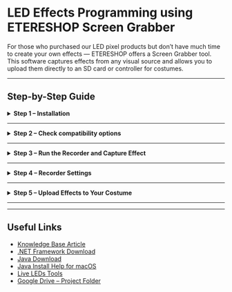 # LED Effects Programming using ETERESHOP Screen Grabber

For those who purchased our LED pixel products but don’t have much time to create your own effects — ETERESHOP offers a Screen Grabber tool. This software captures effects from any visual source and allows you to upload them directly to an SD card or controller for costumes.

---

## Step-by-Step Guide

<details>
<summary><strong>Step 1 – Installation</strong></summary>

### Links to download:

-  **Screen Grabber Software**  
  [Download from Google Drive](https://drive.google.com/open?id=10aBT7ypVH4dEwUHiFpJd8ZtK32170TGM)

-  **Test Project Folder**  
  [Access the test project folder](https://drive.google.com/drive/folders/1xDridVAwYPfzEgZEtESkR5W5KCjqOfQZ?usp=sharing)

-  **.NET Framework 4.5.2+** (Required for Windows)  
  [Download .NET Framework](https://dotnet.microsoft.com/en-us/download/dotnet-framework)

-  **Jinx! Software** (optional, for scrolling text or logos)  
  [Download from Live-LEDs](https://live-leds.de/downloads/)


### Windows

- Install or update **.NET Framework** (minimum version: 4.5.2). It is included with the recorder installer.
- Run the `.exe` file provided by our team to install the program.
- Close all unnecessary programs before recording — performance depends on your processor.
- Avoid full-screen recording. Use smaller windows for better performance.

### Mac OS

- Install or update **Java** to the latest version.
- Run the recorder using the `.jar` file.
- Allow system permissions if prompted (macOS blocks system control by default).
- Add the software to antivirus whitelist if necessary.

 ![demonstration](images/demonstration1.jpg)

**Java (Latest Version Required)**  
  [Download Java](https://java.com/en/download/)

**macOS Installation Help**  
  [Java Install Instructions for Mac](https://java.com/en/download/help/mac_install.xml)

⚠️ If you receive a **mouse hook fail** message, go to **System Preferences → Security & Privacy** → enable checkbox for "Jar Launcher".

</details>

---

<details>
<summary><strong>Step 2 – Check compatibility options </strong></summary>

After installation, set compatibility options depending on your Windows version:

- **Windows 7 / 8 / 8.1**:  
  - Right-click on the program file  
  - Go to `Compatibility` tab  
  - Enable `Disable display scaling on high DPI settings`  
  - Click OK  

- **Windows 10**:  
  - Right-click on the program file → `Compatibility` tab  
  - Click `Change settings for all users`  
  - In the new window, click `Change high DPI settings`  
  - Enable `Override high DPI scaling behavior`  
  - Set `Scaling performed by: Application`  
  - Confirm all windows by clicking OK

</details>

---

<details>
<summary><strong>Step 3 – Run the Recorder and Capture Effect</strong></summary>

### Initial Setup

- Open the program.
- Grant permissions on macOS if requested.
- Set the **project path** using the button.
- Ensure `List of errors` displays correct values.

 

### Patch Positioning

![demonstration](images/demonstration2.jpg)

Check the quick start to see how the program will work. To do it you’ll need a project folder (you must have received it from us together with a costume).
Set the project path by clicking on a button with the same name and choose the project folder on your computer. Check the ‘List of errors’. The data must look like that:

![demonstration](images/demonstration3.png)

Press ‘Patch positioning’ button, set patch position by dragging the window and choose the size of an area you want to record effects from.

![demonstration](images/demonstration3.jpg)

Patch window is transparent and you can see through it. Close patch window by pressing close button. Program will save the effect to the corresponding folder.

![demonstration](images/demonstration4.jpg)

**NOTE! You can’t change patch position or size when effect recording has started.**

![demonstration](images/demonstration5.jpg)

Now ‘Start recording’ button must be active. Press ‘Start’ and you will see patch window with recording info string at the top. You can stop recording by pressing standard close window button.

![demonstration](images/demonstration6.gif)

**NOTE! The cursor moving in a selected area won’t be recorded as a future effect. Make sure that no other windows will open during the recording process**

 ![demonstration](images/demonstration7.gif)

**NOTE! For an example above (Smart LED dress ‘Eva’) we wanted to demonstrate text on a belt. We’ve used Jinx! program but you can also use Madrix software for the same purpose.**

</details>

---

<details>
<summary><strong>Step 4 – Recorder Settings</strong></summary>

You can modify the following options via the `Recorder Settings` button:

- **FPS (Frames Per Second)**:  
  Usually set to 60, but can be lowered for performance issues.

- **Record Timer**:  
  Duration of the recording.  

- **Start Command Settings**:  
  Configure how many clicks and which mouse button initiates the recording.

- **Delayed Start**:  
  Add a timer delay after pressing `Start Recording`. Set to `0` to disable.

</details>

---

<details>
<summary><strong>Step 5 – Upload Effects to Your Costume</strong></summary>

- All recorded effects are saved in the `Effects` folder within your project folder.
- Copy them to the SD card of your LED controller.
- Insert the card into the costume and enjoy your result!

</details>

---

---

## Useful Links

- [Knowledge Base Article](https://etereshop.zohodesk.com/portal/en/kb/articles/led-effects-programming-using-etereshop-screen-grabber)  
- [.NET Framework Download](https://dotnet.microsoft.com/en-us/download/dotnet-framework)  
- [Java Download](https://java.com/en/download/)  
- [Java Install Help for macOS](https://java.com/en/download/help/mac_install.xml)  
- [Live LEDs Tools](https://live-leds.de/downloads/)  
- [Google Drive – Project Folder](https://drive.google.com/drive/folders/1xDridVAwYPfzEgZEtESkR5W5KCjqOfQZ)

